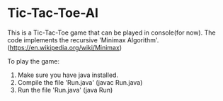 # Tic-Tac-Toe-AI

This is a Tic-Tac-Toe game that can be played in console(for now). The code implements the recursive 'Minimax Algorithm'. (https://en.wikipedia.org/wiki/Minimax)

To play the game:
  1. Make sure you have java installed.
  2. Compile the file 'Run.java' (javac Run.java)
  3. Run the file 'Run.java' (java Run)
